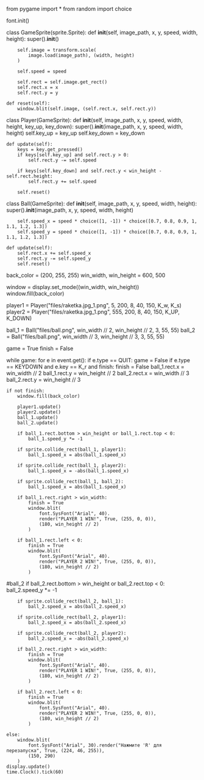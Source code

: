 from pygame import *
from random import choice


font.init()


class GameSprite(sprite.Sprite):
    def __init__(self, image_path, x, y, speed, width, height):
        super().__init__()

        self.image = transform.scale(
            image.load(image_path), (width, height)
        )

        self.speed = speed

        self.rect = self.image.get_rect()
        self.rect.x = x
        self.rect.y = y

    def reset(self):
        window.blit(self.image, (self.rect.x, self.rect.y))


class Player(GameSprite):
    def __init__(self, image_path, x, y, speed, width, height, key_up, key_down):
        super().__init__(image_path, x, y, speed, width, height)
        self.key_up = key_up
        self.key_down = key_down

    def update(self):
        keys = key.get_pressed()
        if keys[self.key_up] and self.rect.y > 0:
            self.rect.y -= self.speed

        if keys[self.key_down] and self.rect.y < win_height - self.rect.height:
            self.rect.y += self.speed

        self.reset()


class Ball(GameSprite):
    def __init__(self, image_path, x, y, speed, width, height):
        super().__init__(image_path, x, y, speed, width, height)

        self.speed_x = speed * choice([1, -1]) * choice([0.7, 0.8, 0.9, 1, 1.1, 1.2, 1.3])
        self.speed_y = speed * choice([1, -1]) * choice([0.7, 0.8, 0.9, 1, 1.1, 1.2, 1.3])

    def update(self):
        self.rect.x += self.speed_x
        self.rect.y -= self.speed_y
        self.reset()


back_color = (200, 255, 255)
win_width, win_height = 600, 500

window = display.set_mode((win_width, win_height))
window.fill(back_color)


player1 = Player("files/raketka.jpg_1.png", 5, 200, 8, 40, 150, K_w, K_s)
player2 = Player("files/raketka.jpg_1.png", 555, 200, 8, 40, 150, K_UP, K_DOWN)

ball_1 = Ball("files/ball.png", win_width // 2, win_height // 2, 3, 55, 55)
ball_2 = Ball("files/ball.png", win_width // 3, win_height // 3, 3, 55, 55)

game = True
finish = False

while game:
    for e in event.get():
        if e.type == QUIT:
            game = False
        if e.type == KEYDOWN and e.key == K_r and finish:
            finish = False
            ball_1.rect.x = win_width // 2
            ball_1.rect.y = win_height // 2
            ball_2.rect.x = win_width // 3
            ball_2.rect.y = win_height // 3

    if not finish:
        window.fill(back_color)

        player1.update()
        player2.update()
        ball_1.update()
        ball_2.update()

        if ball_1.rect.bottom > win_height or ball_1.rect.top < 0:
            ball_1.speed_y *= -1

        if sprite.collide_rect(ball_1, player1):
            ball_1.speed_x = abs(ball_1.speed_x)

        if sprite.collide_rect(ball_1, player2):
            ball_1.speed_x = -abs(ball_1.speed_x)

        if sprite.collide_rect(ball_1, ball_2):
            ball_1.speed_x = abs(ball_1.speed_x)

        if ball_1.rect.right > win_width:
            finish = True
            window.blit(
                font.SysFont("Arial", 40).
                render("PLAYER 1 WIN!", True, (255, 0, 0)),
                (180, win_height // 2)
            )

        if ball_1.rect.left < 0:
            finish = True
            window.blit(
                font.SysFont("Arial", 40).
                render("PLAYER 2 WIN!", True, (255, 0, 0)),
                (180, win_height // 2)
            )
#ball_2
        if ball_2.rect.bottom > win_height or ball_2.rect.top < 0:
            ball_2.speed_y *= -1

        if sprite.collide_rect(ball_2, ball_1):
            ball_2.speed_x = abs(ball_2.speed_x)

        if sprite.collide_rect(ball_2, player1):
            ball_2.speed_x = abs(ball_2.speed_x)

        if sprite.collide_rect(ball_2, player2):
            ball_2.speed_x = -abs(ball_2.speed_x)

        if ball_2.rect.right > win_width:
            finish = True
            window.blit(
                font.SysFont("Arial", 40).
                render("PLAYER 1 WIN!", True, (255, 0, 0)),
                (180, win_height // 2)
            )

        if ball_2.rect.left < 0:
            finish = True
            window.blit(
                font.SysFont("Arial", 40).
                render("PLAYER 2 WIN!", True, (255, 0, 0)),
                (180, win_height // 2)
            )

    else:
        window.blit(
            font.SysFont("Arial", 30).render("Нажмите 'R' для перезапуска", True, (224, 46, 255)),
            (150, 290)
        )
    display.update()
    time.Clock().tick(60)
